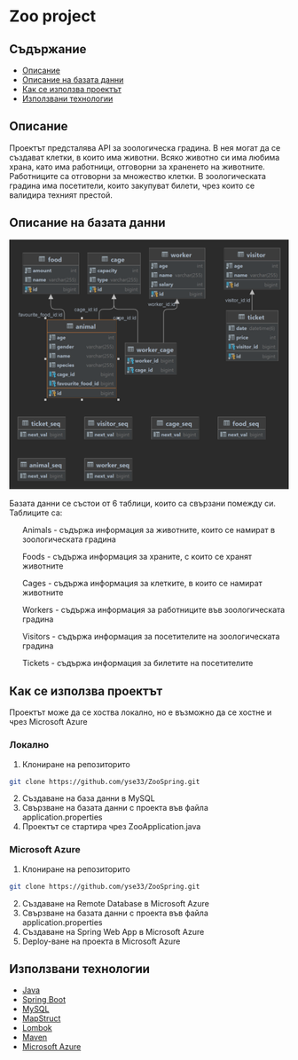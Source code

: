 <h1>Zoo project</h1>

## Съдържание
* [Описание](#Описание)
* [Описание на базата данни](#Описание-на-базата-данни)
* [Как се използва проектът](#Как-се-използва-проектът)
* [Използвани технологии](#Използвани-технологии)

## Описание

<p>Проектът предсталява API за зоологическа градина. В нея могат да се създават клетки, в които има животни. Всяко животно си има любима храна, като има работници, отговорни за храненето на животните.
Работниците са отговорни за множество клетки. В зоологическата градина има посетители, които закупуват билети, чрез които се валидира техният престой.</p>

## Описание на базата данни

![](zoo_table.png)

<p>Базата данни се състои от 6 таблици, които са свързани помежду си. Таблиците са:
<ul>Animals - съдържа информация за животните, които се намират в зоологическата градина</ul>
<ul>Foods - съдържа информация за храните, с които се хранят животните</ul>
<ul>Cages - съдържа информация за клетките, в които се намират животните</ul>
<ul>Workers - съдържа информация за работниците във зоологическата градина</ul>
<ul>Visitors - съдържа информация за посетителите на зоологическата градина</ul>
<ul>Tickets - съдържа информация за билетите на посетителите</ul>

## Как се използва проектът

Проектът може да се хоства локално, но е възможно да се хостне и чрез Microsoft Azure

### Локално
1. Клониране на репозиторито
```sh
git clone https://github.com/yse33/ZooSpring.git
```
2. Създаване на база данни в MySQL
3. Свързване на базата данни с проекта във файла application.properties
4. Проектът се стартира чрез ZooApplication.java
### Microsoft Azure
1. Клониране на репозиторито
```sh
git clone https://github.com/yse33/ZooSpring.git
```
2. Създаване на Remote Database в Microsoft Azure
3. Свързване на базата данни с проекта във файла application.properties
4. Създаване на Spring Web App в Microsoft Azure
5. Deploy-ване на проекта в Microsoft Azure
## Използвани технологии

* [Java](https://www.java.com/en/)
* [Spring Boot](https://spring.io/projects/spring-boot)
* [MySQL](https://www.mysql.com/)
* [MapStruct](https://mapstruct.org/)
* [Lombok](https://projectlombok.org/)
* [Maven](https://maven.apache.org/)
* [Microsoft Azure](https://azure.microsoft.com/en-us/)